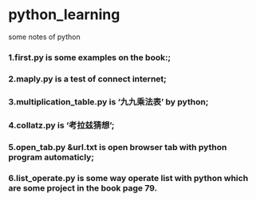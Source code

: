 # python_learning
some notes of python
### 1.first.py is some examples on the book:<AUTOMATE THE BORING STUFF WITH PYTHON>;
### 2.maply.py is a test of connect internet;
### 3.multiplication_table.py is ‘九九乘法表’ by python;
### 4.collatz.py is ‘考拉兹猜想’;
### 5.open_tab.py &url.txt is open browser tab with python program automaticly;
### 6.list_operate.py is some way operate list with python which are some project in the book page 79.

  
